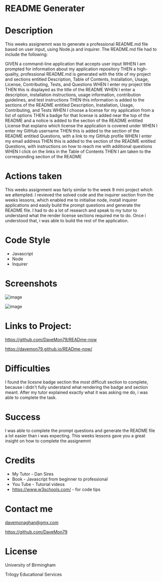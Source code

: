# README Generater

# Description

This weeks assignemnt was to generate a professional README.md file based on user input, using Node.js and inquirer. The README.md file had to include the following:

GIVEN a command-line application that accepts user input
WHEN I am prompted for information about my application repository
THEN a high-quality, professional README.md is generated with the title of my project and sections entitled Description, Table of Contents, Installation, Usage, License, Contributing, Tests, and Questions
WHEN I enter my project title
THEN this is displayed as the title of the README
WHEN I enter a description, installation instructions, usage information, contribution guidelines, and test instructions
THEN this information is added to the sections of the README entitled Description, Installation, Usage, Contributing, and Tests
WHEN I choose a license for my application from a list of options
THEN a badge for that license is added near the top of the README and a notice is added to the section of the README entitled License that explains which license the application is covered under
WHEN I enter my GitHub username
THEN this is added to the section of the README entitled Questions, with a link to my GitHub profile
WHEN I enter my email address
THEN this is added to the section of the README entitled Questions, with instructions on how to reach me with additional questions
WHEN I click on the links in the Table of Contents
THEN I am taken to the corresponding section of the README


# Actions taken

This weeks assignment was fairly similar to the week 9 mini project which we attempted. I revieved the solved code and the  inquirer section from the weeks lessons, which enabled me to initialise node, install inquirer applications and easily build the prompt questions and generate the README file. I had to do a lot of research and speak to my tutor to understand what the render license sections required me to do. Once i understood that, i was able to build the rest of the application.


# Code Style

* Javascript
* Node
* Inquirer

# Screenshots

![image](https://user-images.githubusercontent.com/103275458/188263981-86b407f9-0053-416b-baa6-0407d89dd2b2.png)

![image](https://user-images.githubusercontent.com/103275458/188264083-019a79e3-9a5f-4a59-9333-225afd212fd2.png)


# Links to Project:

https://github.com/DaveMon79/READme-now

https://davemon79.github.io/READme-now/

# Difficulties

I found the licesne badge section the most difficult section to complete, because i didn't fully understand what rendering the badge and section meant. After my tutor explained exactly what it was asking me do, i was able to complete the task. 

# Success

I was able to complete the prompt questions and generate the README file a lot easier than i was expecting. This weeks lessons gave you a great insight on how to complete the assignemnt

# Credits

* My Tutor - Dan Sires
* Book - Javascript from beginner to professional 
* You Tube - Tutorial videos
* https://www.w3schools.com/ - for code tips

# Contact me

davemonaghan@gmx.com

https://github.com/DaveMon79

# License

University of Birmingham

Trilogy Educational Services